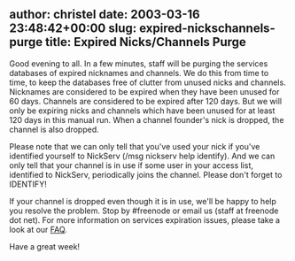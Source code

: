author: christel
date: 2003-03-16 23:48:42+00:00
slug: expired-nickschannels-purge
title: Expired Nicks/Channels Purge
---

Good evening to all.  In a few minutes, staff will be purging the services databases of expired nicknames and channels. We do this from time to time, to keep the databases free of clutter from unused nicks and channels.  Nicknames are considered to be expired when they have been unused for 60 days.  Channels are considered to be expired after 120 days.  But we will only be expiring nicks and channels which have been unused for at least 120 days in this manual run. When a channel founder's nick is dropped, the channel is also dropped.



Please note that we can only tell that you've used your nick if you've identified yourself to NickServ (/msg nickserv help identify).  And we can only tell that your channel is in use if some user in your access list, identified to NickServ, periodically joins the channel. Please don't forget to IDENTIFY!



If your channel is dropped even though it is in use, we'll be happy to help you resolve the problem.  Stop by #freenode or email us (staff at freenode dot net).  For more information on services expiration issues, please take a look at our  [FAQ](http://freenode.net/faq.shtml#expirations).



Have a great week!
